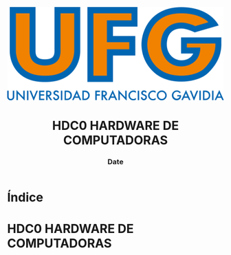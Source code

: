<!-- title: HDC0 HARDWARE DE COMPUTADORAS -->

<link rel="stylesheet" href="../../static/style.css">

<script defer src="../../static/script.js"></script>

<header>

<img src="../../static/logo.png">

# HDC0 HARDWARE DE COMPUTADORAS <!-- omit in toc -->

### Date <!-- omit in toc -->

</header>

<toc>

# Índice <!-- omit in toc -->

</toc>

# HDC0 HARDWARE DE COMPUTADORAS


